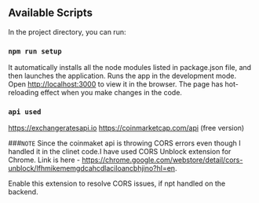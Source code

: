 ## Available Scripts

In the project directory, you can run:
### `npm run setup`
It automatically installs all the node modules listed in package.json file, and then launches the application.
Runs the app in the development mode.\
Open [http://localhost:3000](http://localhost:3000) to view it in the browser.
The page has hot-reloading effect when you make changes in the code.

### `api used`
https://exchangeratesapi.io
https://coinmarketcap.com/api (free version)


###`NOTE`
Since the coinmaket api is throwing CORS errors even though I handled it in the clinet code.I have used CORS Unblock extension for Chrome.
Link is here - https://chrome.google.com/webstore/detail/cors-unblock/lfhmikememgdcahcdlaciloancbhjino?hl=en.

Enable this extension to resolve CORS issues, if npt handled on the backend.
